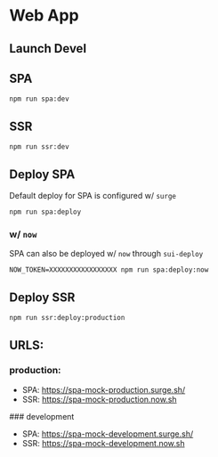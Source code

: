 # Web App

## Launch Devel

## SPA

```
npm run spa:dev
```

## SSR

```
npm run ssr:dev
```


## Deploy SPA

Default deploy for SPA is configured w/ `surge`

```
npm run spa:deploy
```

### w/ `now`

SPA can also be deployed w/ `now` through `sui-deploy`

```
NOW_TOKEN=XXXXXXXXXXXXXXXXX npm run spa:deploy:now
```

## Deploy SSR

```
npm run ssr:deploy:production
```

## URLS:

### production:

- SPA: https://spa-mock-production.surge.sh/
- SSR: https://spa-mock-production.now.sh

### development

- SPA: https://spa-mock-development.surge.sh/
- SSR: https://spa-mock-development.now.sh

